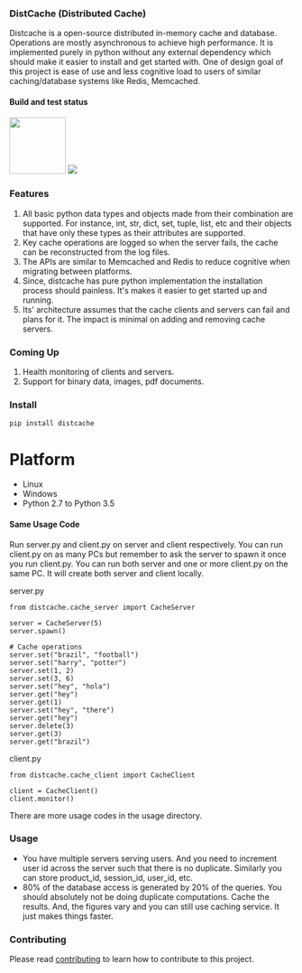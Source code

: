 ### DistCache (Distributed Cache)
Distcache is a open-source distributed in-memory cache and database.
Operations are mostly asynchronous to achieve high performance.
It is implemented purely in python without any external dependency 
which should make it easier to install and get started with.
One of design goal of this project is ease of use and less cognitive load to users of
similar caching/database systems like Redis, Memcached.

#### Build and test status
<img src="https://travis-ci.com/wasimusu/distcache.svg?branch=master" width="100">
<img src="https://readthedocs.org/projects/distcache/badge/?version=latest">

### Features
1. All basic python data types and objects made from their combination are supported. For instance, int, str, dict, set, tuple, list, etc and their objects that have only these types as their attributes are supported.
2. Key cache operations are logged so when the server fails, the cache can be reconstructed from the log files.
3. The APIs are similar to Memcached and Redis to reduce cognitive when migrating between platforms.
4. Since, distcache has pure python implementation the installation process should painless. It's makes it easier to get started up and running.
5. Its' architecture assumes that the cache clients and servers can fail and plans for it. The impact is minimal on adding and removing cache servers.

### Coming Up
1. Health monitoring of clients and servers.
2. Support for binary data, images, pdf documents.

### Install
```
pip install distcache
```

# Platform
* Linux
* Windows
* Python 2.7 to Python 3.5

#### Same Usage Code
Run server.py and client.py on server and client respectively. You can run client.py on as many PCs but remember 
to ask the server to spawn it once you run client.py. You can run both server and one or more client.py on the same PC.
It will create both server and client locally.

server.py
```
from distcache.cache_server import CacheServer

server = CacheServer(5)
server.spawn()

# Cache operations
server.set("brazil", "football")
server.set("harry", "potter")
server.set(1, 2)
server.set(3, 6)
server.set("hey", "hola")
server.get("hey")
server.get(1)
server.set("hey", "there")
server.get("hey")
server.delete(3)
server.get(3)
server.get("brazil")
```

client.py
```
from distcache.cache_client import CacheClient

client = CacheClient()
client.monitor()
```
There are more usage codes in the usage directory.

### Usage
- You have multiple servers serving users.
And you need to increment user id across the server such that there is no duplicate.
Similarly you can store product_id, session_id, user_id, etc.
- 80% of the database access is generated by 20% of the queries. You should absolutely not be doing duplicate computations.
Cache the results. And, the figures vary and you can still use caching service. It just makes things faster.

### Contributing
Please read [contributing](contributing.md) to learn how to contribute to this project.